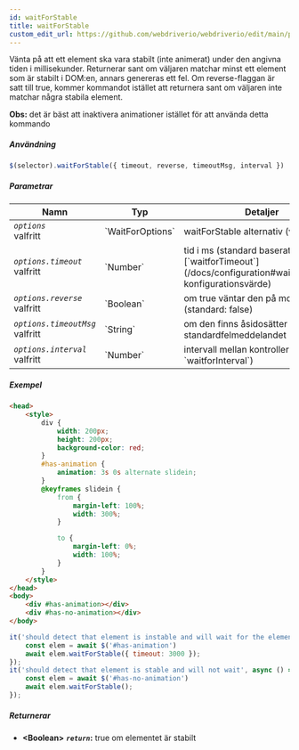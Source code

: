 ```yaml
---
id: waitForStable
title: waitForStable
custom_edit_url: https://github.com/webdriverio/webdriverio/edit/main/packages/webdriverio/src/commands/element/waitForStable.ts
---
```


Vänta på att ett element ska vara stabilt (inte animerat) under den angivna tiden i millisekunder. Returnerar sant om väljaren matchar minst ett element som är stabilt i DOM:en, annars genereras ett fel. Om reverse-flaggan är satt till true, kommer kommandot istället att returnera sant om väljaren inte matchar några stabila element.

__Obs:__ det är bäst att inaktivera animationer istället för att använda detta kommando

##### Användning

```js
$(selector).waitForStable({ timeout, reverse, timeoutMsg, interval })
```

##### Parametrar

<table>
  <thead>
    <tr>
      <th>Namn</th><th>Typ</th><th>Detaljer</th>
    </tr>
  </thead>
  <tbody>
    <tr>
      <td><code><var>options</var></code><br /><span className="label labelWarning">valfritt</span></td>
      <td>`WaitForOptions`</td>
      <td>waitForStable alternativ (valfritt)</td>
    </tr>
    <tr>
      <td><code><var>options.timeout</var></code><br /><span className="label labelWarning">valfritt</span></td>
      <td>`Number`</td>
      <td>tid i ms (standard baserat på [`waitforTimeout`](/docs/configuration#waitfortimeout) konfigurationsvärde)</td>
    </tr>
    <tr>
      <td><code><var>options.reverse</var></code><br /><span className="label labelWarning">valfritt</span></td>
      <td>`Boolean`</td>
      <td>om true väntar den på motsatsen (standard: false)</td>
    </tr>
    <tr>
      <td><code><var>options.timeoutMsg</var></code><br /><span className="label labelWarning">valfritt</span></td>
      <td>`String`</td>
      <td>om den finns åsidosätter den standardfelmeddelandet</td>
    </tr>
    <tr>
      <td><code><var>options.interval</var></code><br /><span className="label labelWarning">valfritt</span></td>
      <td>`Number`</td>
      <td>intervall mellan kontroller (standard: `waitforInterval`)</td>
    </tr>
  </tbody>
</table>

##### Exempel

```html title="index.html"
<head>
    <style>
        div {
            width: 200px;
            height: 200px;
            background-color: red;
        }
        #has-animation {
            animation: 3s 0s alternate slidein;
        }
        @keyframes slidein {
            from {
                margin-left: 100%;
                width: 300%;
            }

            to {
                margin-left: 0%;
                width: 100%;
            }
        }
    </style>
</head>
<body>
    <div #has-animation></div>
    <div #has-no-animation></div>
</body>

```

```js title="waitForStable.js"
it('should detect that element is instable and will wait for the element to become stable', async () => {
    const elem = await $('#has-animation')
    await elem.waitForStable({ timeout: 3000 });
});
it('should detect that element is stable and will not wait', async () => {
    const elem = await $('#has-no-animation')
    await elem.waitForStable();
});
```

##### Returnerar

- **&lt;Boolean&gt;**
            **<code><var>return</var></code>:**  true om elementet är stabilt